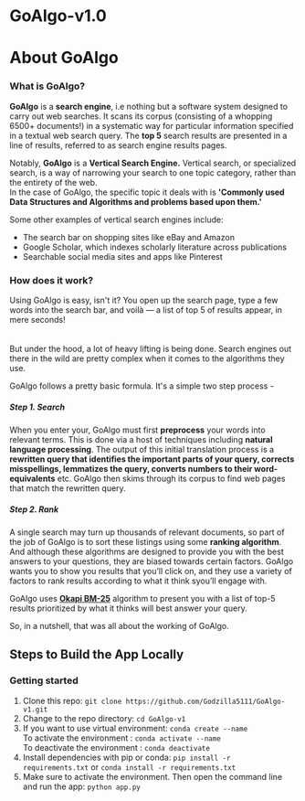 # GoAlgo-v1.0

**About GoAlgo**
================
  

### What is GoAlgo?

**GoAlgo** is a **search engine**, i.e nothing but a software system designed to carry out web searches. It scans its corpus (consisting of a whopping 6500+ documents!) in a systematic way for particular information specified in a textual web search query. The **top 5** search results are presented in a line of results, referred to as search engine results pages.  

Notably, **GoAlgo** is a **Vertical Search Engine.** Vertical search, or specialized search, is a way of narrowing your search to one topic category, rather than the entirety of the web.  
In the case of GoAlgo, the specific topic it deals with is **'Commonly used Data Structures and Algorithms and problems based upon them.'**

Some other examples of vertical search engines include:

*   The search bar on shopping sites like eBay and Amazon
*   Google Scholar, which indexes scholarly literature across publications
*   Searchable social media sites and apps like Pinterest

### How does it work?

Using GoAlgo is easy, isn't it? You open up the search page, type a few words into the search bar, and voilà — a list of top 5 of results appear, in mere seconds!  
<br>
<br>
But under the hood, a lot of heavy lifting is being done. Search engines out there in the wild are pretty complex when it comes to the algorithms they use. 

GoAlgo follows a pretty basic formula. It's a simple two step process -

  

##### Step 1. Search

When you enter your, GoAlgo must first **preprocess** your words into relevant terms. This is done via a host of techniques including **natural language processing**. The output of this initial translation process is a **rewritten query that identifies the important parts of your query, corrects misspellings, lemmatizes the query, converts numbers to their word-equivalents** etc. GoAlgo then skims through its corpus to find web pages that match the rewritten query.

  

##### Step 2. Rank

A single search may turn up thousands of relevant documents, so part of the job of GoAlgo is to sort these listings using some **ranking algorithm**. And although these algorithms are designed to provide you with the best answers to your questions, they are biased towards certain factors. GoAlgo wants you to show you results that you’ll click on, and they use a variety of factors to rank results according to what it think syou’ll engage with.


GoAlgo uses [**Okapi BM-25**](https://en.wikipedia.org/wiki/Okapi_BM25) algorithm to present you with a list of top-5 results prioritized by what it thinks will best answer your query.  
  
So, in a nutshell, that was all about the working of GoAlgo.  


## Steps to Build the App Locally

### Getting started
1. Clone this repo: `git clone https://github.com/Godzilla5111/GoAlgo-v1.git` <br>
2. Change to the repo directory: `cd GoAlgo-v1` <br>
3. If you want to use virtual environment: `conda create --name` 
  <br> To activate the environment : `conda activate --name`
  <br> To deactivate the environment : `conda deactivate` <br>
4. Install dependencies with pip or conda: `pip install -r requirements.txt` or `conda install -r requirements.txt` <br>
6. Make sure to activate the environment. Then open the command line and run the app: `python app.py` <br>


